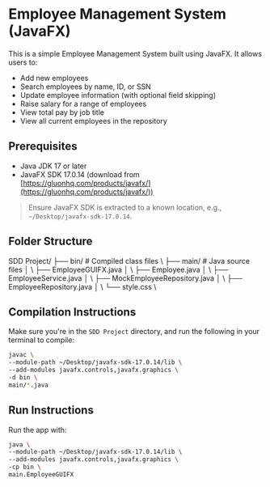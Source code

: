 # Employee Management System (JavaFX)

This is a simple Employee Management System built using JavaFX. It allows users to:

- Add new employees
- Search employees by name, ID, or SSN
- Update employee information (with optional field skipping)
- Raise salary for a range of employees
- View total pay by job title
- View all current employees in the repository

## Prerequisites

- Java JDK 17 or later
- JavaFX SDK 17.0.14 (download from [https://gluonhq.com/products/javafx/](https://gluonhq.com/products/javafx/))

> Ensure JavaFX SDK is extracted to a known location, e.g., `~/Desktop/javafx-sdk-17.0.14`.

## Folder Structure

SDD Project/ 
    ├── bin/ # Compiled class files \\
    ├── main/ # Java source files │ \\
        ├── EmployeeGUIFX.java │    \\
        ├── Employee.java │         \\
        ├── EmployeeService.java │  \\
        ├── MockEmployeeRepository.java │ \\
        ├── EmployeeRepository.java │ \\
        └── style.css               \\


## Compilation Instructions

Make sure you're in the `SDD Project` directory, and run the following in your terminal to compile:

```bash
javac \
--module-path ~/Desktop/javafx-sdk-17.0.14/lib \
--add-modules javafx.controls,javafx.graphics \
-d bin \
main/*.java
```

## Run Instructions

Run the app with:

```bash
java \
--module-path ~/Desktop/javafx-sdk-17.0.14/lib \
--add-modules javafx.controls,javafx.graphics \
-cp bin \
main.EmployeeGUIFX
```